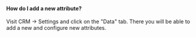 #### How do I add a new attribute?
Visit CRM -> Settings and click on the "Data" tab.  There you will  be able to add a new and configure new attributes.
